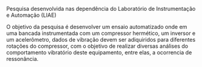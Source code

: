 Pesquisa desenvolvida nas dependência do Laboratório de Instrumentação e Automação (LIAE)

O objetivo da pesquisa é desenvolver um ensaio automatizado onde em uma bancada instrumentada com um compressor hermético, um  inversor e um acelerômetro, dados de vibração devem ser adiquiridos para diferentes rotações do compressor, com o objetivo de realizar diversas análises do comportamento vibratório deste equipamento, entre elas, a ocorrencia de ressonância.